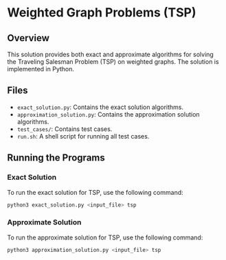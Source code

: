 # Weighted Graph Problems (TSP)

## Overview

This solution provides both exact and approximate algorithms for solving the Traveling Salesman Problem (TSP) on weighted graphs. The solution is implemented in Python.

## Files

- `exact_solution.py`: Contains the exact solution algorithms.
- `approximation_solution.py`: Contains the approximation solution algorithms.
- `test_cases/`: Contains test cases.
- `run.sh`: A shell script for running all test cases.

## Running the Programs

### Exact Solution

To run the exact solution for TSP, use the following command:

```bash
python3 exact_solution.py <input_file> tsp
```

### Approximate Solution

To run the approximate solution for TSP, use the following command:

```bash
python3 approximation_solution.py <input_file> tsp